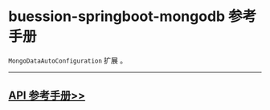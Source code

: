 # buession-springboot-mongodb 参考手册


`MongoDataAutoConfiguration` 扩展 。


---


## [API 参考手册>>](/manual/2.0/docs/buession-springboot-mongodb/)